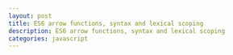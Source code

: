 ```yaml
---
layout: post
title: ES6 arrow functions, syntax and lexical scoping
description: ES6 arrow functions, syntax and lexical scoping
categories: javascript
---
```



